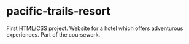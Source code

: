 # pacific-trails-resort
First HTML/CSS project. Website for a hotel which offers adventurous experiences. Part of the coursework.
